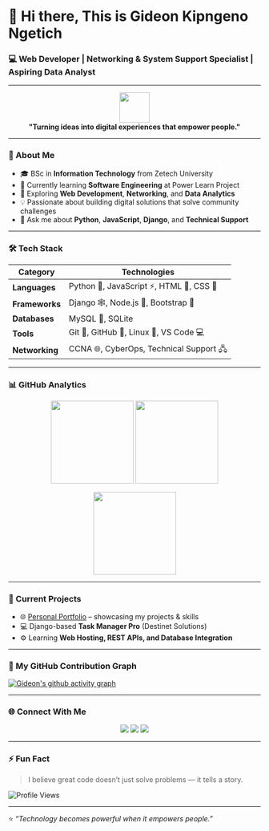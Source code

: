 <!-- Custom GitHub Profile for Gideon Kipngeno Ngetich -->

<h1 align="left" background="dark">👋 Hi there, This is Gideon Kipngeno Ngetich</h1>
<h3 align="left">💻 Web Developer | Networking & System Support Specialist | Aspiring Data Analyst</h3>

---

<p align="center">
  <img src="https://github.com/ashutosh00710/ashutosh00710/raw/master/assets/developer.gif" width="60px">
  <br/>
  <b>"Turning ideas into digital experiences that empower people."</b>
</p>

---

### 🚀 About Me
- 🎓 BSc in **Information Technology** from Zetech University  
- 🧠 Currently learning **Software Engineering** at Power Learn Project  
- 🌱 Exploring **Web Development**, **Networking**, and **Data Analytics**  
- 💡 Passionate about building digital solutions that solve community challenges  
- 💬 Ask me about **Python**, **JavaScript**, **Django**, and **Technical Support**

---

### 🛠️ Tech Stack
| Category | Technologies |
|-----------|---------------|
| **Languages** | Python 🐍, JavaScript ⚡, HTML 🧱, CSS 🎨 |
| **Frameworks** | Django 🕸️, Node.js 🚀, Bootstrap 💎 |
| **Databases** | MySQL 💾, SQLite |
| **Tools** | Git 🧰, GitHub 🐙, Linux 🐧, VS Code 💻 |
| **Networking** | CCNA 🌐, CyberOps, Technical Support 🖧 |

---

### 📊 GitHub Analytics
<p align="center">
  <img src="https://github-readme-stats.vercel.app/api?username=Gideon-Kipngeno&show_icons=true&theme=tokyonight&hide_border=true" height="165">
  <img src="https://github-readme-streak-stats.herokuapp.com/?user=Gideon-Kipngeno&theme=tokyonight&hide_border=true" height="165">
</p>

<p align="center">
  <img src="https://github-readme-stats.vercel.app/api/top-langs/?username=Gideon-Kipngeno&layout=compact&theme=tokyonight&hide_border=true" height="165">
</p>

---

### 🌱 Current Projects
- 🌐 [Personal Portfolio](https://gideon-kipngeno.github.io/GIDEON_K_N/) – showcasing my projects & skills  
- 💻 Django-based **Task Manager Pro** (Destinet Solutions)  
- ⚙️ Learning **Web Hosting, REST APIs, and Database Integration**

---

### 🧩 My GitHub Contribution Graph
[![Gideon's github activity graph](https://github-readme-activity-graph.vercel.app/graph?username=Gideon-Kipngeno&theme=tokyo-night&hide_border=true)](https://github.com/Gideon-Kipngeno)

---

### 🌐 Connect With Me
<p align="center">
  <a href="mailto:giddykipngeno5@gmail.com"><img src="https://img.shields.io/badge/Email-Contact%20Me-red?style=for-the-badge&logo=gmail"></a>
  <a href="https://linkedin.com/in/gideon-k-ngetich"><img src="https://img.shields.io/badge/LinkedIn-Gideon%20Ngetich-blue?style=for-the-badge&logo=linkedin"></a>
  <a href="https://gideon-kipngeno.github.io/portfolio/"><img src="https://img.shields.io/badge/Portfolio-Visit-green?style=for-the-badge&logo=google-chrome"></a>
</p>

---

### ⚡ Fun Fact
> I believe great code doesn’t just solve problems — it tells a story.  

![Profile Views](https://komarev.com/ghpvc/?username=Gideon-Kipngeno&color=brightgreen)

---

⭐️ *“Technology becomes powerful when it empowers people.”*  
